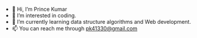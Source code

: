 - 👋 Hi, I’m Prince Kumar
- 👀 I’m interested in coding.
- 🌱 I’m currently learning data structure algorithms and Web development.
- 📫 You can reach me through pk41330@gmail.com

<!---
princekumar21/princekumar21 is a ✨ special ✨ repository because its `README.md` (this file) appears on your GitHub profile.
You can click the Preview link to take a look at your changes.
--->
